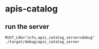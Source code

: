 # apis-catalog

## run the server
`RUST_LOG="info,apis_catalog_server=debug" ./target/debug/apis_catalog_server`